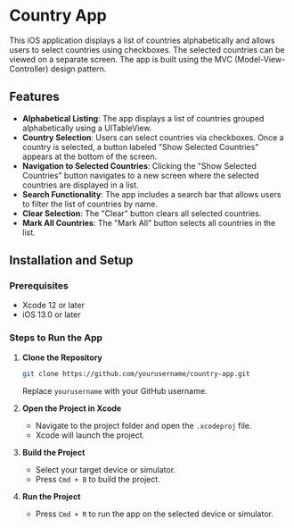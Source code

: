 # Country App

This iOS application displays a list of countries alphabetically and allows users to select countries using checkboxes. The selected countries can be viewed on a separate screen. The app is built using the MVC (Model-View-Controller) design pattern.

## Features

- **Alphabetical Listing**: The app displays a list of countries grouped alphabetically using a UITableView.
- **Country Selection**: Users can select countries via checkboxes. Once a country is selected, a button labeled "Show Selected Countries" appears at the bottom of the screen.
- **Navigation to Selected Countries**: Clicking the "Show Selected Countries" button navigates to a new screen where the selected countries are displayed in a list.
- **Search Functionality**: The app includes a search bar that allows users to filter the list of countries by name.
- **Clear Selection**: The "Clear" button clears all selected countries.
- **Mark All Countries**: The "Mark All" button selects all countries in the list.

## Installation and Setup

### Prerequisites

- Xcode 12 or later
- iOS 13.0 or later

### Steps to Run the App

1. **Clone the Repository**
   ```bash
   git clone https://github.com/yourusername/country-app.git
   ```
   Replace `yourusername` with your GitHub username.

2. **Open the Project in Xcode**
   - Navigate to the project folder and open the `.xcodeproj` file.
   - Xcode will launch the project.

3. **Build the Project**
   - Select your target device or simulator.
   - Press `Cmd + B` to build the project.

4. **Run the Project**
   - Press `Cmd + R` to run the app on the selected device or simulator.
